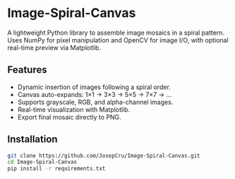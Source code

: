 # Image-Spiral-Canvas

A lightweight Python library to assemble image mosaics in a spiral pattern.  
Uses NumPy for pixel manipulation and OpenCV for image I/O, with optional real-time preview via Matplotlib.

## Features

- Dynamic insertion of images following a spiral order.  
- Canvas auto-expands: 1×1 → 3×3 → 5×5 → 7×7 → …  
- Supports grayscale, RGB, and alpha-channel images.  
- Real-time visualization with Matplotlib.  
- Export final mosaic directly to PNG.

## Installation

```bash
git clone https://github.com/JosepCru/Image-Spiral-Canvas.git
cd Image-Spiral-Canvas
pip install -r requirements.txt
